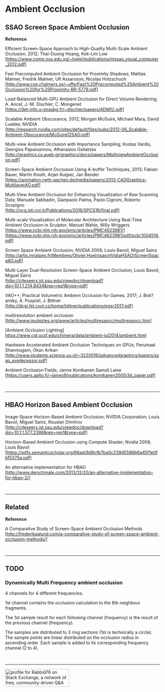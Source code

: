 

# Ambient Occlusion

## SSAO Screen Space Ambient Occlusion 

**Reference**

Efficient Screen-Space Approach to High-Quality Multi-Scale Ambient Occlusion, 2012; Thai-Duong Hoang, Kok-Lim Low<br/>
[https://www.comp.nus.edu.sg/~lowkl/publications/mssao_visual_computer_2012.pdf]

Fast Precomputed Ambient Occlusion for Proximity Shadows; Mattias Malmer, Fredrik Malmer, Ulf Assarsson, Nicolas Holzschuch<br/>
[http://www.cse.chalmers.se/~uffe/Fast%20Precomputed%20Ambient%20Occlusion%20for%20Proximity-RR-5779.pdf]

Load-Balanced Multi-GPU Ambient Occlusion for Direct Volume Rendering; A. Ancel, J.-M. Dischler, C. Mongenet<br/>
[https://dpt-info.u-strasbg.fr/~dischler/papers/ADM12.pdf]

Scalable Ambient Obscurance, 2012; Morgan McGuire, Michael Mara, David Luebke; NVIDIA<br/>
[http://research.nvidia.com/sites/default/files/pubs/2012-06_Scalable-Ambient-Obscurance/McGuire12SAO.pdf]

Multi-view Ambient Occlusion with Importance Sampling; Kostas Vardis, Georgios Papaioannou, Athanasios Gaitatzes<br/>
[http://graphics.cs.aueb.gr/graphics/docs/papers/MultiviewAmbientOcclusion.pdf]

Screen-Space Ambient Occlusion Using A-buffer Techniques, 2013; Fabian Bauer, Martin Knuth, Arjan Kuijper, Jan Bender<br/>
[https://animation.rwth-aachen.de/media/papers/2013-CADGraphics-MultilayerAO.pdf]

Multi-View Ambient Occlusion for Enhancing Visualization of Raw Scanning Data; Manuele Sabbadin, Gianpaolo Palma, Paolo Cignoni, Roberto Scopigno<br/>
[http://vcg.isti.cnr.it/Publications/2016/SPCS16/final.pdf]

Multi-scale Visualization of Molecular Architecture Using Real-Time Ambient Occlusion in Sculptor; Manuel Wahle, Willy Wriggers<br/>
[https://www.ncbi.nlm.nih.gov/pmc/articles/PMC4623981/]<br/>
[https://www.ncbi.nlm.nih.gov/pmc/articles/PMC4623981/pdf/pcbi.1004516.pdf]

Screen Space Ambient Occlusion; NVIDIA 2008; Louis Bavoil, Miguel Sainz<br/>
[http://artis.inrialpes.fr/Membres/Olivier.Hoel/ssao/nVidiaHSAO/ScreenSpaceAO.pdf]

Multi-Layer Dual-Resolution Screen-Space Ambient Occlusion; Louis Bavoil, Miguel Sainz<br/>
[http://citeseerx.ist.psu.edu/viewdoc/download?doi=10.1.1.214.8434&rep=rep1&type=pdf]

VAO++; Practical Volumetric Ambient Occlusion for Games, 2017; J. Bok?ansky, A. Pospisil, J. Bittner<br/>
[http://dcgi.fel.cvut.cz/home/bittner/publications/egsr2017.pdf]

multiresolution ambient occlusion<br/>
[http://www.iquilezles.org/www/articles/multiresaocc/multiresaocc.htm]

[Ambient Occlusion Lighting]<br/>
https://www.cgl.ucsf.edu/chimera/data/ambient-jul2014/ambient.html

Hardware Accelerated Ambient Occlusion Techniques on GPUs; Perumaal Shanmugam, Okan Arikan<br/>
[http://www.students.science.uu.nl/~3220516/advancedgraphics/papers/ssao_predecessor.pdf]

Ambient Occlusion Fields; Janne Kontkanen Samuli Laine<br/>
[https://users.aalto.fi/~laines9/publications/kontkanen2005i3d_paper.pdf]


<br><hr>
## HBAO Horizon Based Ambient Occlusion

Image-Space Horizon-Based Ambient Occlusion; NVIDIA Corporation; Louis Bavoil, Miguel Sainz, Rouslan Dimitrov<br/>
[http://citeseerx.ist.psu.edu/viewdoc/download?doi=10.1.1.577.2286&rep=rep1&type=pdf]

Horizon-Based Ambient Occlusion using Compute Shader; Nvidia 2008; Louis Bavoil<br/>
[https://pdfs.semanticscholar.org/66ad/8d9cfb7ba0c239d5586b6a45f1e0fbf5375a.pdf]

An alternative implementation for HBAO<br/>
[http://www.derschmale.com/2013/12/20/an-alternative-implementation-for-hbao-2/]


<br><hr>
## Related

**Reference**

A Comparative Study of Screen-Space Ambient Occlusion Methods<br/>
[http://frederikaalund.com/a-comparative-study-of-screen-space-ambient-occlusion-methods/]


<br><hr>
## TODO

### Dynamically Multi Frequency ambient occlusion


4 channels for 4 different frequencies.

1st channel contains the occlusion calculation to the 8th neighbour fragments.

The 1st sample result for each following channel (frequency) is the result of the previous channel (frequency).

The samples are distributed to 3 ring sections (1st is technically a circle).
The sample points are linear distributed on the occlusion radius in ascending order. Each sample is added to its corresponding frequency channel (2 to 4).


<br/><hr/>

<a href="https://stackexchange.com/users/7322082/rabbid76"><img src="https://stackexchange.com/users/flair/7322082.png" width="208" height="58" alt="profile for Rabbid76 on Stack Exchange, a network of free, community-driven Q&amp;A sites" title="profile for Rabbid76 on Stack Exchange, a network of free, community-driven Q&amp;A sites" /></a>

